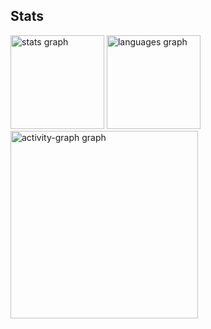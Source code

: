 <h2 align="left">Stats</h2>
<div align="left">
  <img src="https://github-readme-stats.vercel.app/api?username=mateuscarestiato&hide_title=false&hide_rank=false&show_icons=true&include_all_commits=true&count_private=true&disable_animations=false&theme=graywhite&locale=en&hide_border=false&order=1" height="150" alt="stats graph"  />
  <img src="https://github-readme-stats.vercel.app/api/top-langs?username=mateuscarestiato&locale=en&hide_title=false&layout=compact&card_width=320&langs_count=5&theme=graywhite&hide_border=false&order=2" height="150" alt="languages graph"  />
  <img src="https://github-readme-activity-graph.vercel.app/graph?username=mateuscarestiato&radius=16&theme=github-light&area=true&order=5" height="300" alt="activity-graph graph"  />
</div>

###
